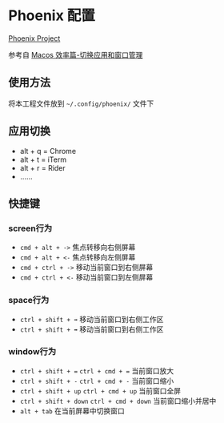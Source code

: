 # Phoenix 配置

[Phoenix Project](https://github.com/kasper/phoenix)

参考自 [Macos 效率篇-切换应用和窗口管理](https://www.guxingke.com/posts/effective-dev-env-for-desktop-manager.html)

## 使用方法

将本工程文件放到 `~/.config/phoenix/` 文件下

## 应用切换

- alt + q = Chrome
- alt + t = iTerm
- alt + r = Rider
- ……

## 快捷键

### screen行为

- `cmd + alt + ->` 焦点转移向右侧屏幕
- `cmd + alt + <-` 焦点转移向左侧屏幕
- `cmd + ctrl + ->` 移动当前窗口到右侧屏幕
- `cmd + ctrl + <-` 移动当前窗口到左侧屏幕

### space行为

- `ctrl + shift + ➡️` 移动当前窗口到右侧工作区
- `ctrl + shift + ➡️` 移动当前窗口到右侧工作区

### window行为

- `ctrl + shift + =` `ctrl + cmd + =`   当前窗口放大
- `ctrl + shift + -` `ctrl + cmd + -`   当前窗口缩小
- `ctrl + shift + up` `ctrl + cmd + up`   当前窗口全屏
- `ctrl + shift + down` `ctrl + cmd + down`   当前窗口缩小并居中
- `alt + tab` 在当前屏幕中切换窗口

